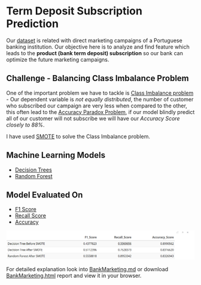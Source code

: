# Term Deposit Subscription Prediction
Our [dataset](https://archive.ics.uci.edu/ml/datasets/bank+marketing) is related with direct marketing campaigns of a Portuguese banking institution. Our objective here is to analyze and find feature which leads to the **product (bank term deposit) subscription** so our bank can optimize the future marketing campaigns.

## Challenge - Balancing Class Imbalance Problem
One of the important problem we have to tackle is [Class Imbalance problem](http://www.chioka.in/class-imbalance-problem/) - Our dependent variable is *not equally distributed*, the number of customer who subscribed our campaign are very less when compared to the other, this often lead to the [Accuracy Paradox Problem](https://en.wikipedia.org/wiki/Accuracy_paradox), if our model blindly predict all of our customer will not subscribe we will have our *Accuracy Score closely to 88%*.

I have used [SMOTE](https://arxiv.org/pdf/1106.1813.pdf) to solve the Class Imbalance problem.

## Machine Learning Models
- [Decision Trees](https://www.analyticsvidhya.com/blog/2016/04/complete-tutorial-tree-based-modeling-scratch-in-python/)
- [Random Forest](https://www.analyticsvidhya.com/blog/2016/04/complete-tutorial-tree-based-modeling-scratch-in-python/)

## Model Evaluated On
- [F1 Score](https://en.wikipedia.org/wiki/F1_score)
- [Recall Score](https://en.wikipedia.org/wiki/Precision_and_recall)
- [Accuracy](https://en.wikipedia.org/wiki/Precision_and_recall)

![](BankMarketing_files\figure-html\modelcomp.PNG)

For detailed explanation look into [BankMarketing.md](https://github.com/prabakap/TermDepositSubscriptionPrediction/blob/master/BankMarketing.md) or download [BankMarketing.html](https://github.com/prabakap/TermDepositSubscriptionPrediction/blob/master/BankMarketing.html) report and view it in your browser.
